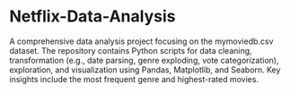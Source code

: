 # Netflix-Data-Analysis
A comprehensive data analysis project focusing on the mymoviedb.csv dataset. The repository contains Python scripts for data cleaning, transformation (e.g., date parsing, genre exploding, vote categorization), exploration, and visualization using Pandas, Matplotlib, and Seaborn. Key insights include the most frequent genre and highest-rated movies.
